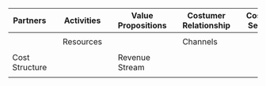 
|Partners|   |Activities|   |Value Propositions|   |Costumer Relationship|   |Costumer Segment|
|---|---|---|---|---|---|---|---|---|
|   |   |   |   |   |   |   |   |   |
|   |   |Resources|   |   |   |Channels|    |   |
|   |   |   |   |   |   |   |   |   |
|Cost Structure   |   |   |   |Revenue Stream   |   |   |   |   |
|   |   |   |   |   |   |   |   |   |
